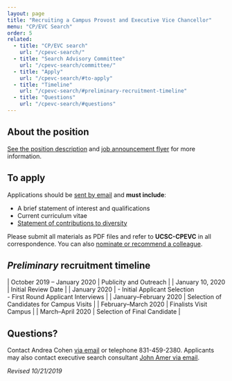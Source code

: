 ```yaml
---
layout: page
title: "Recruiting a Campus Provost and Executive Vice Chancellor"
menu: "CP/EVC Search"
order: 5
related:
  - title: "CP/EVC search"
    url: "/cpevc-search/"
  - title: "Search Advisory Committee"
    url: "/cpevc-search/committee/"
  - title: "Apply"
    url: "/cpevc-search/#to-apply"
  - title: "Timeline"
    url: "/cpevc-search/#preliminary-recruitment-timeline"
  - title: "Questions"
    url: "/cpevc-search/#questions"    
---
```


## About the position
[See the position description](/assets/pdfs/cpevc-position-description.pdf) and [job announcement flyer](/assets/pdfs/cpevc-search-2019.pdf) for more information.  

## To apply

Applications should be [sent by email](mailto:UCSCCPEVC@kornferry.com?subject=UCSC-CPEVC) and **must include**:
- A brief statement of interest and qualifications
- Current curriculum vitae
- [Statement of contributions to diversity](/cpevc-search/diversity-statement/)

Please submit all materials as PDF files and refer to **UCSC-CPEVC** in all correspondence. You can also [nominate or recommend a colleague](mailto:UCSCCPEVC@kornferry.com?subject=UCSC-CPEVC).

## _Preliminary_ recruitment timeline

| October 2019 – January 2020 | Publicity and Outreach |
| January 10, 2020 | Initial Review Date |
| January 2020 | - Initial Applicant Selection<br>- First Round Applicant Interviews |
| January–February 2020 | Selection of Candidates for Campus Visits |
| February–March 2020 | Finalists Visit Campus |
| March–April 2020 | Selection of Final Candidate |

## Questions?

Contact Andrea Cohen [via email](mailto:cpevc-search@ucsc.edu) or telephone 831-459-2380. Applicants may also contact executive search consultant [John Amer via email](mailto:John.Amer@kornferry.com).

_Revised 10/21/2019_
